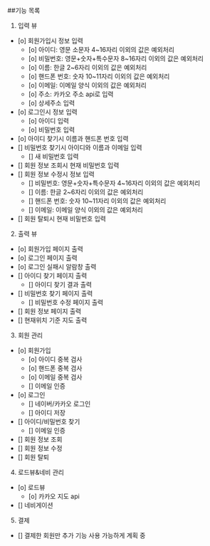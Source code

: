 ##기능 목록

1. 입력 뷰
- [o] 회원가입시 정보 입력
	- [o] 아이디: 영문 소문자 4~16자리 이외의 값은 예외처리
	- [o] 비밀번호: 영문+숫자+특수문자 8~16자리 이외의 값은 예외처리
	- [o] 이름: 한글 2~6자리 이외의 값은 예외처리
	- [o] 핸드폰 번호: 숫자 10~11자리 이외의 값은 예외처리
	- [o] 이메일: 이메일 양식 이외의 값은 예외처리
	- [o] 주소: 카카오 주소 api로 입력
	- [o] 상세주소 입력
- [o] 로그인시 정보 입력
	- [o] 아이디 입력
	- [o] 비밀번호 입력
- [o] 아이디 찾기시 이름과 핸드폰 번호 입력
- [] 비밀번호 찾기시 아이디와 이름과 이메일 입력
	- [] 새 비밀번호 입력
- [] 회원 정보 조회시 현재 비밀번호 입력
- [] 회원 정보 수정시 정보 입력
	- [] 비밀번호: 영문+숫자+특수문자 4~16자리 이외의 값은 예외처리
	- [] 이름: 한글 2~6자리 이외의 값은 예외처리
	- [] 핸드폰 번호: 숫자 10~11자리 이외의 값은 예외처리
	- [] 이메일: 이메일 양식 이외의 값은 예외처리
- [] 회원 탈퇴시 현재 비밀번호 입력

2. 출력 뷰
- [o] 회원가입 페이지 출력
- [o] 로그인 페이지 출력
- [o] 로그인 실패시 알람창 출력
- [] 아이디 찾기 페이지 출력
	- [] 아이디 찾기 결과 출력
- [] 비밀번호 찾기 페이지 출력
	- [] 비밀번호 수정 페이지 출력
- [] 회원 정보 페이지 출력
- [] 현재위치 기준 지도 출력

3. 회원 관리
- [o] 회원가입
	- [o] 아이디 중복 검사
	- [o] 핸드폰 중복 검사
	- [o] 이메일 중복 검사
	- [] 이메일 인증
- [o] 로그인
	- [] 네이버/카카오 로그인 
	- [] 아이디 저장
- [] 아이디/비밀번호 찾기
	- [] 이메일 인증
- [] 회원 정보 조회
- [] 회원 정보 수정
- [] 회원 탈퇴

4. 로드뷰&네비 관리
- [o] 로드뷰
	- [o] 카카오 지도 api
- [] 네비게이션

5. 결제
- [] 결제한 회원만 추가 기능 사용 가능하게 계획 중
